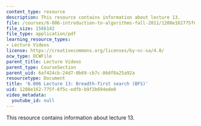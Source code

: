 ```yaml
---
content_type: resource
description: This resource contains information about lecture 13.
file: /courses/6-006-introduction-to-algorithms-fall-2011/1208e162775f6f5cedfbb9f2b694ede0_MIT6_006F11_lec13.pdf
file_size: 1586142
file_type: application/pdf
learning_resource_types:
- Lecture Videos
license: https://creativecommons.org/licenses/by-nc-sa/4.0/
ocw_type: OCWFile
parent_title: Lecture Videos
parent_type: CourseSection
parent_uid: 6af424cb-24d7-0b69-cb7c-86df8a25a92a
resourcetype: Document
title: '6.006 Lecture 13: Breadth-first search (BFS)'
uid: 1208e162-775f-6f5c-edfb-b9f2b694ede0
video_metadata:
  youtube_id: null
---
```

This resource contains information about lecture 13.